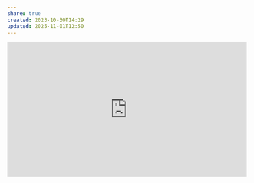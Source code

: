 ```yaml
---
share: true
created: 2023-10-30T14:29
updated: 2025-11-01T12:50
---
```

<iframe width="560" height="315" src="https://www.youtube.com/embed/L2OJFqs8bUk?si=h_S72nmFqzaAStAU" title="YouTube video player" frameborder="0" allow="accelerometer; autoplay; clipboard-write; encrypted-media; gyroscope; picture-in-picture; web-share" referrerpolicy="strict-origin-when-cross-origin" allowfullscreen></iframe>